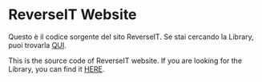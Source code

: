 # ReverseIT Website

Questo è il codice sorgente del sito ReverseIT. Se stai cercando la Library, puoi trovarla [QUI](https://github.com/ReverseIT-GH/library).

This is the source code of ReverseIT website. If you are looking for the Library, you can find it [HERE](https://github.com/ReverseIT-GH/library).
